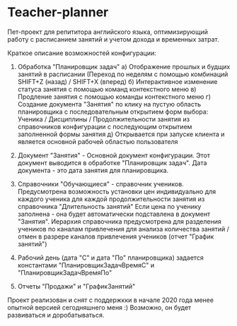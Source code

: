 # Teacher-planner

Пет-проект для репититора английского языка, оптимизирующий работу с расписанием занятий и учетом дохода и временных затрат.

Краткое описание возможностей конфигурации:

1) Обработка "Планировщик задач"
  а) Отображение прошлых и будщих занятий в расписании (Переход по неделям с помощью комбинаций SHIFT+Z (назад) / SHIFT+X (вперед)
  б) Интерактивное изменение статуса занятия с помощью команд контекстного меню
  в) Продление занятия с помощью команды контекстного меню
  г) Создание документа "Занятия" по клику на пустую область планировщика с последовательным открытием форм выбора: Ученика / Дисциплины / Продолжительности занятия
      из справочников конфигурации с последующим открытием заполненной формы занятия
  д) Открывается при запуске клиента и является основной рабочей областью пользователя
    
2) Документ "Занятия" - Основной документ конфигурации. Этот документ выводится в обработке "Планировщик задач". Дата документа - это дата занятия для планировщика.
   
3) Справочники "Обучающиеся" - справочник учеников. Предусмотрена возможность установки цен индивидуально для каждого ученика для каждой продолжительности занятия из справочника "Длительность занятий"
   Если цена по ученику заполнена - она будет автоматически подставлена в документ "Занятия". Иерархия справочника предусмотрена для разделения учеников по каналам привлечения
   для анализа количества занятий / отмен в разрере каналов привлечения учеников (отчет "График занятий")
   
4) Рабочий день (дата "С" и дата "По" планировщика) задается константами "ПланировщикЗадачВремяС" и "ПланировщикЗадачВремяПо"

5) Отчеты "Продажи" и "ГрафикЗанятий"

Проект реализован и снят с поддержкки в начале 2020 года менее опытной версией сегодняшнего меня :) Возможно, он будет развиваться и доробатываться.
